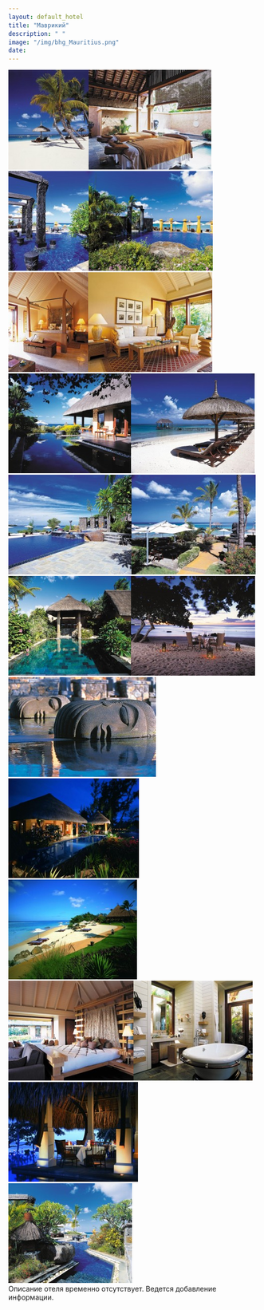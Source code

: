 ```yaml
---
layout: default_hotel
title: "Маврикий"
description: " "
image: "/img/bhg_Mauritius.png"
date: 
---
```



<div id="photo_gallery"><a class="gallery" rel="group" href="/hotels/mauritius/11778/2MOkVe1eMC.jpg" target="_blank" title=""><img src="https://raw.githubusercontent.com/52tour/52tour.github.io/main/hotels/mauritius/11778/_2MOkVe1eMC.jpg" alt=""></a><a class="gallery" rel="group" href="/hotels/mauritius/11778/8cLayouj0i.jpg" target="_blank" title=""><img src="https://raw.githubusercontent.com/52tour/52tour.github.io/main/hotels/mauritius/11778/_8cLayouj0i.jpg" alt=""></a><a class="gallery" rel="group" href="/hotels/mauritius/11778/BFxq0tE1Ir.jpg" target="_blank" title=""><img src="https://raw.githubusercontent.com/52tour/52tour.github.io/main/hotels/mauritius/11778/_BFxq0tE1Ir.jpg" alt=""></a><a class="gallery" rel="group" href="/hotels/mauritius/11778/DAveyXd5R6.jpg" target="_blank" title=""><img src="https://raw.githubusercontent.com/52tour/52tour.github.io/main/hotels/mauritius/11778/_DAveyXd5R6.jpg" alt=""></a><a class="gallery" rel="group" href="/hotels/mauritius/11778/EaHcAHGfJo.jpg" target="_blank" title=""><img src="https://raw.githubusercontent.com/52tour/52tour.github.io/main/hotels/mauritius/11778/_EaHcAHGfJo.jpg" alt=""></a><a class="gallery" rel="group" href="/hotels/mauritius/11778/GnYbBx9PD0.jpg" target="_blank" title=""><img src="https://raw.githubusercontent.com/52tour/52tour.github.io/main/hotels/mauritius/11778/_GnYbBx9PD0.jpg" alt=""></a><a class="gallery" rel="group" href="/hotels/mauritius/11778/GuhhsFs9JT.jpg" target="_blank" title=""><img src="https://raw.githubusercontent.com/52tour/52tour.github.io/main/hotels/mauritius/11778/_GuhhsFs9JT.jpg" alt=""></a><a class="gallery" rel="group" href="/hotels/mauritius/11778/RrilcCoSy2.jpg" target="_blank" title=""><img src="https://raw.githubusercontent.com/52tour/52tour.github.io/main/hotels/mauritius/11778/_RrilcCoSy2.jpg" alt=""></a><a class="gallery" rel="group" href="/hotels/mauritius/11778/S4AYsZwTSL.jpg" target="_blank" title=""><img src="https://raw.githubusercontent.com/52tour/52tour.github.io/main/hotels/mauritius/11778/_S4AYsZwTSL.jpg" alt=""></a><a class="gallery" rel="group" href="/hotels/mauritius/11778/Tu1bLuQeDz.jpg" target="_blank" title=""><img src="https://raw.githubusercontent.com/52tour/52tour.github.io/main/hotels/mauritius/11778/_Tu1bLuQeDz.jpg" alt=""></a><a class="gallery" rel="group" href="/hotels/mauritius/11778/VureQERfwq.jpg" target="_blank" title=""><img src="https://raw.githubusercontent.com/52tour/52tour.github.io/main/hotels/mauritius/11778/_VureQERfwq.jpg" alt=""></a><a class="gallery" rel="group" href="/hotels/mauritius/11778/eh9ldyjMOw.jpg" target="_blank" title=""><img src="https://raw.githubusercontent.com/52tour/52tour.github.io/main/hotels/mauritius/11778/_eh9ldyjMOw.jpg" alt=""></a><a class="gallery" rel="group" href="/hotels/mauritius/11778/hY6noyrSeG.jpg" target="_blank" title=""><img src="https://raw.githubusercontent.com/52tour/52tour.github.io/main/hotels/mauritius/11778/_hY6noyrSeG.jpg" alt=""></a><a class="gallery" rel="group" href="/hotels/mauritius/11778/hbAYnbG3qp.jpg" target="_blank" title=""><img src="https://raw.githubusercontent.com/52tour/52tour.github.io/main/hotels/mauritius/11778/_hbAYnbG3qp.jpg" alt=""></a><a class="gallery" rel="group" href="/hotels/mauritius/11778/kJb6yVCA5F.jpg" target="_blank" title=""><img src="https://raw.githubusercontent.com/52tour/52tour.github.io/main/hotels/mauritius/11778/_kJb6yVCA5F.jpg" alt=""></a><a class="gallery" rel="group" href="/hotels/mauritius/11778/s7MrjoZteC.jpg" target="_blank" title=""><img src="https://raw.githubusercontent.com/52tour/52tour.github.io/main/hotels/mauritius/11778/_s7MrjoZteC.jpg" alt=""></a><a class="gallery" rel="group" href="/hotels/mauritius/11778/ta7VoXzgd6.jpg" target="_blank" title=""><img src="https://raw.githubusercontent.com/52tour/52tour.github.io/main/hotels/mauritius/11778/_ta7VoXzgd6.jpg" alt=""></a><a class="gallery" rel="group" href="/hotels/mauritius/11778/zb1lCkKBNZ.jpg" target="_blank" title=""><img src="https://raw.githubusercontent.com/52tour/52tour.github.io/main/hotels/mauritius/11778/_zb1lCkKBNZ.jpg" alt=""></a><a class="gallery" rel="group" href="/hotels/mauritius/11778/zcuLj2GWDL.jpg" target="_blank" title=""><img src="https://raw.githubusercontent.com/52tour/52tour.github.io/main/hotels/mauritius/11778/_zcuLj2GWDL.jpg" alt=""></a></div>

<div id="content"><div class="message">Описание отеля временно отсутствует. Ведется добавление информации.</div><br><br><br></div>